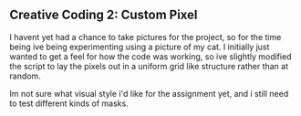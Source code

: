 ## Creative Coding 2: Custom Pixel

I havent yet had a chance to take pictures for the project, so for the time being ive being experimenting using a picture of my cat. I initially just wanted to get a feel for how the code was working, so ive slightly modified the script to lay the pixels out in a uniform grid like structure rather than at random. 

Im not sure what visual style i'd like for the assignment yet, and i still need to test different kinds of masks. 